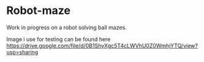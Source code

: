 # Robot-maze
Work in progress on a robot solving ball mazes.

Image i use for testing can be found here 
https://drive.google.com/file/d/0B1ShyXgc5T4cLWVhU0Z0WmhjYTQ/view?usp=sharing
